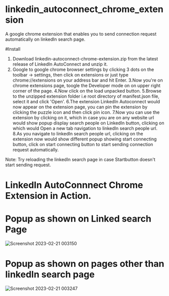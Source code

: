 # linkedin_autoconnect_chrome_extension
A google chrome extension that enables you to send connection request automatically on linkedIn search page.


#Install
1. Download linkedin-autoconnect-chrome-extension.zip from the latest release of LinkedIn AutoConnect and unzip it. 
2. Google to google chrome browser settings by clicking 3 dots on the toolbar -> settings, then click on extensions or just type chrome://extensions on your address bar and hit Enter.
3.Now you're on chrome extensions page, toogle the Developer mode on on upper right corner of the page. 
4.Now click on the load unpacked button.
5.Browse to the unzipped extension folder i.e root directory of manifest.json file, select it and click 'Open'.
6.The extension  LinkedIn Autoconnect would now appear on the extension page, you can pin the extension by clicking the puzzle icon and then click pin icon.
7.Now you can use the extension by clicking on it, which in case you are on any website url would show popup display search people on LinkedIn button, clicking on which would Open a new tab navigation to linkedIn search people url.
8.As you navigate to linkedIn search people url, clicking on the extension now would show different popup showing start connecting button, click on start connecting button to start sending connection request automatically.

Note: Try reloading the linkedIn search page in case Startbutton doesn't start sending request. 

# LinkedIn AutoConnnect Chrome Extension in Action.




# Popup as shown on Linked search Page
![Screenshot 2023-02-21 003150](https://user-images.githubusercontent.com/37264147/220187291-4554c49f-bdb0-4ab6-a7fe-10a0f8d97e8e.jpg)

# Popup as shown on pages other than linkedIn search page
![Screenshot 2023-02-21 003247](https://user-images.githubusercontent.com/37264147/220187451-169f13ab-c9b9-4e84-bb5d-7c1efede9297.jpg)

